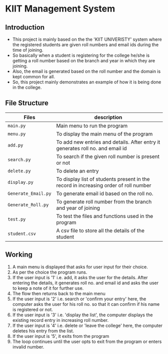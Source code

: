 # KIIT Management System

## Introduction

- This project is mainly based on the the 'KIIT UNIVERISTY' system where the registered students are given roll numbers and email ids during the time of joining.
- So basically when a student is registering for the college he/she is getting a roll number based on the branch and year in which they are joining.
- Also, the email is generated based on the roll number and the domain is kept common for all.
- So, this project mainly demonstrates an example of how it is being done in the college.

## File Structure

Files               | description
------------------- | ----------------------------------------------
`main.py`           | Main menu to run the program
`menu.py`           | To display the main menu of the program
`add.py`            | To add new entries and details. After entry it generates roll no. and email id 
`search.py`         | To search if the given roll number is present or not
`delete.py`         | To delete an entry
`display.py`        | To display list of students present in the record in increasing order of roll number
`Generate_Email.py` | To generate email id based on the roll no.
`Generate_Roll.py`  | To generate roll number from the branch and year of joining
`test.py`           | To test the files and functions used in the program
`student.csv`       | A csv file to store all the details of the student

## Working

1) A main menu is displayed that asks for user input for their choice.
2) As per the choice the program runs.
3) If the user input is '1' i.e. add, it asks the user for the details. After entering the details, it generates roll no. and email id and asks the user to keep a note of it for further use.
4) The flow then returns back to the main menu
5) If the user input is '2' i.e. search or 'confirm your entry' here, the computer asks the user for his roll no. so that it can confirm if his name is registered or not.
6) If the user input is '3' i.e. 'display the list', the computer displays the existing record entry in increasing roll number.
7) If the user input is '4' i.e. delete or 'leave the college' here, the computer deletes his entry from the list.
8) If the user input is '5', it exits from the program
9) The loop continues until the user opts to exit from the program or enters invalid number.

